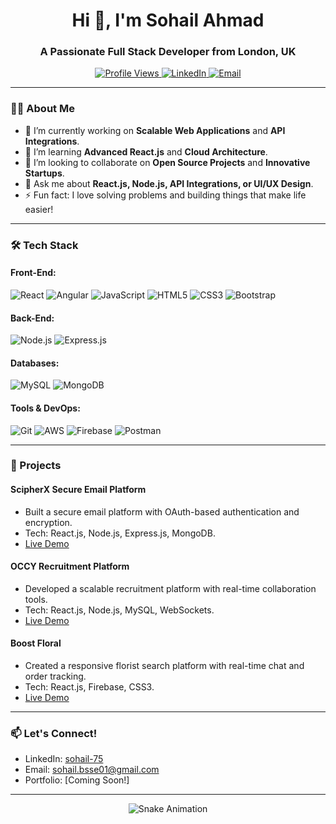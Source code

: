 <h1 align="center">Hi 👋, I'm Sohail Ahmad</h1>
<h3 align="center">A Passionate Full Stack Developer from London, UK</h3>

<p align="center">
  <a href="https://github.com/sohailahmad75">
    <img src="https://komarev.com/ghpvc/?username=sohailahmad75&label=Profile%20Views&color=blue&style=flat" alt="Profile Views" />
  </a>
  <a href="https://linkedin.com/in/sohail-75">
    <img src="https://img.shields.io/badge/LinkedIn-Connect-blue?style=flat&logo=linkedin" alt="LinkedIn" />
  </a>
  <a href="mailto:sohail.bsse01@gmail.com">
    <img src="https://img.shields.io/badge/Email-Reach%20Out-red?style=flat&logo=gmail" alt="Email" />
  </a>
</p>

---

### 👨‍💻 About Me  
- 🔭 I’m currently working on **Scalable Web Applications** and **API Integrations**.  
- 🌱 I’m learning **Advanced React.js** and **Cloud Architecture**.  
- 👯 I’m looking to collaborate on **Open Source Projects** and **Innovative Startups**.  
- 💬 Ask me about **React.js, Node.js, API Integrations, or UI/UX Design**.  
- ⚡ Fun fact: I love solving problems and building things that make life easier!  

---

### 🛠️ Tech Stack  

#### **Front-End**:  
![React](https://img.shields.io/badge/React-20232A?style=for-the-badge&logo=react&logoColor=61DAFB)
![Angular](https://img.shields.io/badge/Angular-DD0031?style=for-the-badge&logo=angular&logoColor=white)
![JavaScript](https://img.shields.io/badge/JavaScript-F7DF1E?style=for-the-badge&logo=javascript&logoColor=black)
![HTML5](https://img.shields.io/badge/HTML5-E34F26?style=for-the-badge&logo=html5&logoColor=white)
![CSS3](https://img.shields.io/badge/CSS3-1572B6?style=for-the-badge&logo=css3&logoColor=white)
![Bootstrap](https://img.shields.io/badge/Bootstrap-7952B3?style=for-the-badge&logo=bootstrap&logoColor=white)

#### **Back-End**:  
![Node.js](https://img.shields.io/badge/Node.js-339933?style=for-the-badge&logo=node.js&logoColor=white)
![Express.js](https://img.shields.io/badge/Express.js-000000?style=for-the-badge&logo=express&logoColor=white)

#### **Databases**:  
![MySQL](https://img.shields.io/badge/MySQL-4479A1?style=for-the-badge&logo=mysql&logoColor=white)
![MongoDB](https://img.shields.io/badge/MongoDB-47A248?style=for-the-badge&logo=mongodb&logoColor=white)

#### **Tools & DevOps**:  
![Git](https://img.shields.io/badge/Git-F05032?style=for-the-badge&logo=git&logoColor=white)
![AWS](https://img.shields.io/badge/AWS-232F3E?style=for-the-badge&logo=amazon-aws&logoColor=white)
![Firebase](https://img.shields.io/badge/Firebase-FFCA28?style=for-the-badge&logo=firebase&logoColor=black)
![Postman](https://img.shields.io/badge/Postman-FF6C37?style=for-the-badge&logo=postman&logoColor=white)

---

### 🚀 Projects  

#### **ScipherX Secure Email Platform**  
- Built a secure email platform with OAuth-based authentication and encryption.  
- Tech: React.js, Node.js, Express.js, MongoDB.  
- [Live Demo](https://mail.scryptx.io)  

#### **OCCY Recruitment Platform**  
- Developed a scalable recruitment platform with real-time collaboration tools.  
- Tech: React.js, Node.js, MySQL, WebSockets.  
- [Live Demo](https://app.occy.com)  

#### **Boost Floral**  
- Created a responsive florist search platform with real-time chat and order tracking.  
- Tech: React.js, Firebase, CSS3.  
- [Live Demo](https://boostfloral.com)  

---

### 📫 Let's Connect!  
- LinkedIn: [sohail-75](https://linkedin.com/in/sohail-75)  
- Email: sohail.bsse01@gmail.com  
- Portfolio: [Coming Soon!]  

---

<p align="center">
  <img src="https://github.com/sohailahmad75/sohailahmad75/blob/output/github-contribution-grid-snake.svg" alt="Snake Animation" />
</p>
